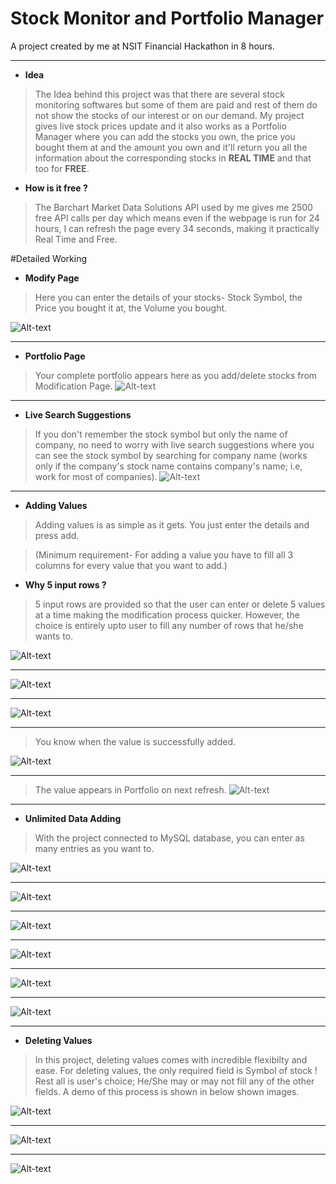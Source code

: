 # Stock Monitor and Portfolio Manager
A project created by me at NSIT Financial Hackathon in 8 hours.


- - -


* **Idea**

> The Idea behind this project was that there are several stock monitoring softwares but some of them are paid and rest of them do not     show the stocks of our interest or on our demand.
  My project gives live stock prices update and it also works as a Portfolio Manager where you can add the stocks you own, the price you   bought them at and the amount you own and it'll return you all the information about the corresponding stocks in **REAL TIME** and that   too for **FREE**.

* **How is it free ?**

> The Barchart Market Data Solutions API used by me gives me 2500 free API calls per day which means even if the webpage is run for 24     hours, I can refresh the page every 34 seconds, making it practically Real Time and Free.

#Detailed Working

* **Modify Page**

> Here you can enter the details of your stocks- Stock Symbol, the Price you bought it at, the Volume you bought.

![Alt-text](/Screenshots/1%20Blank%20Modify%20Page.png)


- - -


* **Portfolio Page**

> Your complete portfolio appears here as you add/delete stocks from Modification Page.
![Alt-text](/Screenshots/2%20Blank%20Portfolio%20Page.png)


- - -


* **Live Search Suggestions**

> If you don't remember the stock symbol but only the name of company, no need to worry with live search suggestions where you can see the stock symbol by searching for company name (works only if the company's stock name contains company's name; i.e, work for most of companies).
![Alt-text](/Screenshots/3%20Suggestion%20Feature.png)


- - -


* **Adding Values**

> Adding values is as simple as it gets. You just enter the details and press add.


> (Minimum requirement- For adding a value you have to fill all 3 columns for every value that you want to add.)

* **Why 5 input rows ?**

> 5 input rows are provided so that the user can enter or delete 5 values at a time making the modification process quicker. However, the choice is entirely upto user to fill any number of rows that he/she wants to.

![Alt-text](/Screenshots/5%20Fill%20one%20field%20of%20first%20row.png)

- - -

![Alt-text](/Screenshots/6%20Error%205.png)

- - -

![Alt-text](/Screenshots/7%20Add%20Value%20Demo.png)

- - -


> You know when the value is successfully added.

![Alt-text](/Screenshots/8%20One%20Value%20Added.png)

- - -


> The value appears in Portfolio on next refresh.
![Alt-text](/Screenshots/9%20One%20Value%20Port.png)

- - -


* **Unlimited Data Adding**

> With the project connected to MySQL database, you can enter as many entries as you want to.

![Alt-text](/Screenshots/10%20Unlimited%20Data%201.png)

- - -

![Alt-text](/Screenshots/11%20Unlimited%20Data%202.png)

- - -

![Alt-text](/Screenshots/12%20Unlimited%20Data%20Port%201.png)

- - -

![Alt-text](/Screenshots/13%20Unlimited%20Data%203.png)

- - -

![Alt-text](/Screenshots/14%20Unlimited%20Data%204.png)

- - -

![Alt-text](/Screenshots/15%20Unlimited%20Data%20Port%202.png)

- - -




* **Deleting Values**

> In this project, deleting values comes with incredible flexibilty and ease.
  For deleting values, the only required field is Symbol of stock !
  Rest all is user's choice; He/She may or may not fill any of the other fields.
  A demo of this process is shown in below shown images.

![Alt-text](/Screenshots/16%20Delete%20Demo%201.png)

- - -

![Alt-text](/Screenshots/17%20Delete%20Demo%202.png)

- - -

![Alt-text](/Screenshots/18%20Delete%20Demo%20Port.png)
